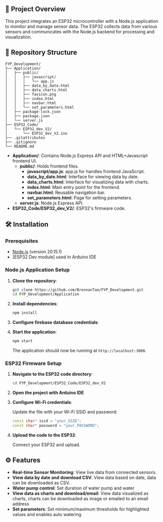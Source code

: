 ## 🚀 Project Overview
This project integrates an ESP32 microcontroller with a Node.js application to monitor and manage sensor data. The ESP32 collects data from various sensors and communicates with the Node.js backend for processing and visualization.

## 📁 Repository Structure
```
FYP_Development/
├── Application/
│   ├── public/
│   │   ├── javascript/
│   │   │   └── app.js
│   │   ├── data_by_date.html
│   │   ├── data_charts.html
│   │   ├── favicon.png
│   │   ├── index.html
│   │   ├── navbar.html
│   │   └── set_parameters.html
│   ├── package-lock.json
│   ├── package.json
│   └── server.js
├── ESP32_Code/
│   └── ESP32_dev_V2/
│       └── ESP32_dev_V2.ino
├── .gitattributes
├── .gitignore
└── README.md
```

- **Application/**: Contains Node.js Express API and HTML+Javascript frontend UI.
  - **public/**: Holds frontend files.
    - **javascript/app.js**: app.js for handles frontend JavaScript.
    - **data_by_date.html**: Interface for viewing data by date.
    - **data_charts.html**: Interface for visualizing data with charts.
    - **index.html**: Main entry point for the frontend.
    - **navbar.html**: Reusable navigation bar.
    - **set_parameters.html**: Page for setting parameters.
  - **server.js**: Node.js Express API.
- **ESP32_Code/ESP32_dev_V2/**: ESP32's firmware code.

## 🛠️ Installation

### Prerequisites

- [Node.js](https://nodejs.org/) (version 20.15.1)
- [ESP32 Dev module] used in Arduino IDE

### Node.js Application Setup

1. **Clone the repository**:

   ```bash
   git clone https://github.com/BrennanTan/FYP_Development.git
   cd FYP_Development/Application
   ```

2. **Install dependencies**:

   ```bash
   npm install
   ```

3. **Configure firebase database credentials**:


4. **Start the application**:

   ```bash
   npm start
   ```

   The application should now be running at `http://localhost:3000`.

### ESP32 Firmware Setup

1. **Navigate to the ESP32 code directory**:

   ```bash
   cd FYP_Development/ESP32_Code/ESP32_dev_V2
   ```

2. **Open the project with Arduino IDE**

3. **Configure Wi-Fi credentials**:

   Update the file with your Wi-Fi SSID and password:

   ```ESP32_dev_V2.ino
   const char* ssid = "your_SSID";
   const char* password = "your_PASSWORD";
   ```

4. **Upload the code to the ESP32**:

   Connect your ESP32 and upload.

## ⚙️ Features

- **Real-time Sensor Monitoring**: View live data from connected sensors.
- **View data by date and download CSV**: View data based on date, data can be downloaded as CSV.
- **Water pump control**: Set duration of water pump and water
- **View data as charts and download/email**: View data visualized as charts, charts can be downloaded as image or emailed to an email address
- **Set parameters**: Set minimum/maximum thresholds for highlighted values and enables auto watering
  

